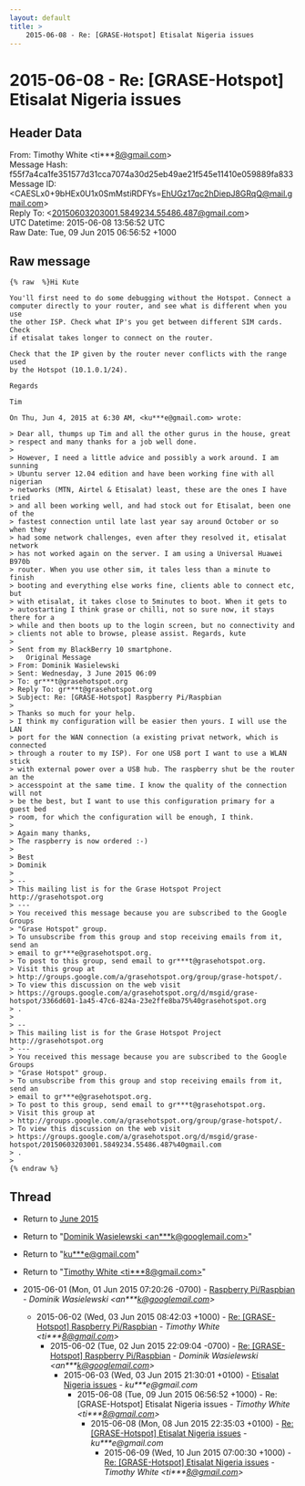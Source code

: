 ```yaml
---
layout: default
title: >
    2015-06-08 - Re: [GRASE-Hotspot] Etisalat Nigeria issues
---
```


# 2015-06-08 - Re: [GRASE-Hotspot] Etisalat Nigeria issues

## Header Data

From: Timothy White \<ti***8@gmail.com\><br>
Message Hash: f55f7a4ca1fe351577d31cca7074a30d25eb49ae21f545e11410e059889fa833<br>
Message ID: \<CAESLx0+9bHEx0U1x0SmMstiRDFYs=EhUGz17qc2hDiepJ8GRqQ@mail.gmail.com\><br>
Reply To: \<20150603203001.5849234.55486.487@gmail.com\><br>
UTC Datetime: 2015-06-08 13:56:52 UTC<br>
Raw Date: Tue, 09 Jun 2015 06:56:52 +1000<br>

## Raw message

```
{% raw  %}Hi Kute

You'll first need to do some debugging without the Hotspot. Connect a
computer directly to your router, and see what is different when you use
the other ISP. Check what IP's you get between different SIM cards. Check
if etisalat takes longer to connect on the router.

Check that the IP given by the router never conflicts with the range used
by the Hotspot (10.1.0.1/24).

Regards

Tim

On Thu, Jun 4, 2015 at 6:30 AM, <ku***e@gmail.com> wrote:

> Dear all, thumps up Tim and all the other gurus in the house, great
> respect and many thanks for a job well done.
>
> However, I need a little advice and possibly a work around‎. I am sunning
> Ubuntu server 12.04 edition and have been working fine with all nigerian
> networks (MTN, Airtel & Etisalat) least, these are the ones I have tried
> and all been working well, and had stock out for Etisalat, been one of the
> fastest connection until late last year say around October or so when they
> had some network challenges, even after they resolved it, etisalat network
> has not worked again on the server. I am using a Universal Huawei B970b
> router. When you use other sim, it tales less than a minute to finish
> booting and everything else works fine, clients able to connect etc, but
> with etisalat, it takes close to 5minutes to boot. When it gets to
> autostarting I think grase or chilli, not so sure now, it stays there for a
> while and then boots up to the login screen, but no connectivity and
> clients not able to browse, please assist. Regards, kute
>
> Sent from my BlackBerry 10 smartphone.
>   Original Message
> From: Dominik Wasielewski
> Sent: Wednesday, 3 June 2015 06:09
> To: gr***t@grasehotspot.org
> Reply To: gr***t@grasehotspot.org
> Subject: Re: [GRASE-Hotspot] Raspberry Pi/Raspbian
>
> Thanks so much for your help.
> I think my configuration will be easier then yours. I will use the LAN
> port for the WAN connection (a existing privat network, which is connected
> through a router to my ISP). For one USB port I want to use a WLAN stick
> with external power over a USB hub. The raspberry shut be the router an the
> accesspoint at the same time. I know the quality of the connection will not
> be the best, but I want to use this configuration primary for a guest bed
> room, for which the configuration will be enough, I think.
>
> Again many thanks,
> The raspberry is now ordered :-)
>
> Best
> Dominik
>
> --
> This mailing list is for the Grase Hotspot Project http://grasehotspot.org
> ---
> You received this message because you are subscribed to the Google Groups
> "Grase Hotspot" group.
> To unsubscribe from this group and stop receiving emails from it, send an
> email to gr***e@grasehotspot.org.
> To post to this group, send email to gr***t@grasehotspot.org.
> Visit this group at
> http://groups.google.com/a/grasehotspot.org/group/grase-hotspot/.
> To view this discussion on the web visit
> https://groups.google.com/a/grasehotspot.org/d/msgid/grase-hotspot/3366d601-1a45-47c6-824a-23e2ffe8ba75%40grasehotspot.org
> .
>
> --
> This mailing list is for the Grase Hotspot Project http://grasehotspot.org
> ---
> You received this message because you are subscribed to the Google Groups
> "Grase Hotspot" group.
> To unsubscribe from this group and stop receiving emails from it, send an
> email to gr***e@grasehotspot.org.
> To post to this group, send email to gr***t@grasehotspot.org.
> Visit this group at
> http://groups.google.com/a/grasehotspot.org/group/grase-hotspot/.
> To view this discussion on the web visit
> https://groups.google.com/a/grasehotspot.org/d/msgid/grase-hotspot/20150603203001.5849234.55486.487%40gmail.com
> .
>
{% endraw %}
```

## Thread

+ Return to [June 2015](/archive/2015/06)

+ Return to "[Dominik Wasielewski <an***k<span>@</span>googlemail.com>](/authors/an___k_at_googlemail_com)"
+ Return to "[ku***e<span>@</span>gmail.com](/authors/ku___e_at_gmail_com)"
+ Return to "[Timothy White <ti***8<span>@</span>gmail.com>](/authors/ti___8_at_gmail_com)"

+ 2015-06-01 (Mon, 01 Jun 2015 07:20:26 -0700) - [Raspberry Pi/Raspbian](/archive/2015/06/d56f07daefd0dd5b0fdeecdabbc77448f8705fdddf9ff84a91fd77099afb7455) - _Dominik Wasielewski \<an***k@googlemail.com\>_
  + 2015-06-02 (Wed, 03 Jun 2015 08:42:03 +1000) - [Re: [GRASE-Hotspot] Raspberry Pi/Raspbian](/archive/2015/06/8865a1693e7f52c2a7c3248c0c9fad6cb8ef55d738f59115224f2c34a05d649d) - _Timothy White \<ti***8@gmail.com\>_
    + 2015-06-02 (Tue, 02 Jun 2015 22:09:04 -0700) - [Re: [GRASE-Hotspot] Raspberry Pi/Raspbian](/archive/2015/06/689f2d609b7d815757b53d5359603e1cd8519a7d5cb6792c0e2aa242aaadc0ea) - _Dominik Wasielewski \<an***k@googlemail.com\>_
      + 2015-06-03 (Wed, 03 Jun 2015 21:30:01 +0100) - [Etisalat Nigeria issues](/archive/2015/06/1eea3e68e12e137eec07e7f21716ac31e33a751b798f19f09981b357d03c61f8) - _ku***e@gmail.com_
        + 2015-06-08 (Tue, 09 Jun 2015 06:56:52 +1000) - Re: [GRASE-Hotspot] Etisalat Nigeria issues - _Timothy White \<ti***8@gmail.com\>_
          + 2015-06-08 (Mon, 08 Jun 2015 22:35:03 +0100) - [Re: [GRASE-Hotspot] Etisalat Nigeria issues](/archive/2015/06/33f0f3be34e0c57a30d0335943ab41f7b671eef4190abf0a1a06d384bc732ce4) - _ku***e@gmail.com_
            + 2015-06-09 (Wed, 10 Jun 2015 07:00:30 +1000) - [Re: [GRASE-Hotspot] Etisalat Nigeria issues](/archive/2015/06/465a285d4d4dbb29a866d9a90cac13d1bfce14621acf383e09d8b6abdaf73df6) - _Timothy White \<ti***8@gmail.com\>_

